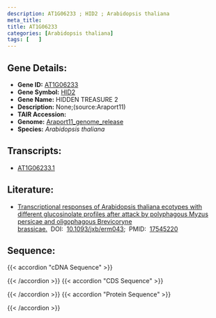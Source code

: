```yaml
---
description: AT1G06233 ; HID2 ; Arabidopsis thaliana
meta_title:
title: AT1G06233
categories: [Arabidopsis thaliana]
tags: [   ]
---
```


## Gene Details:
- **Gene ID:** [AT1G06233](https://www.arabidopsis.org/locus?name=AT1G06233)
- **Gene Symbol:** <u>HID2</u>
- **Gene Name:** HIDDEN TREASURE 2
- **Description:**   None;(source:Araport11)
- **TAIR Accession:** 
- **Genome:** [Araport11_genome_release](https://www.arabidopsis.org/download/list?dir=Genes%2FAraport11_genome_release)
- **Species:** *Arabidopsis thaliana*

## Transcripts:
   -  [AT1G06233.1](https://www.arabidopsis.org/gene?name=AT1G06233.1)
## Literature:
   - [Transcriptional responses of Arabidopsis thaliana ecotypes with different  glucosinolate profiles after attack by polyphagous Myzus persicae and  oligophagous Brevicoryne brassicae.](https://www.doi.org/10.1093/jxb/erm043)&nbsp;&nbsp;DOI:&nbsp;&nbsp;[10.1093/jxb/erm043](https://www.doi.org/10.1093/jxb/erm043);&nbsp;&nbsp;PMID:&nbsp;&nbsp;[17545220](https://pubmed.ncbi.nlm.nih.gov/17545220/)
## Sequence:
{{< accordion "cDNA Sequence" >}}

{{< /accordion >}}
{{< accordion "CDS Sequence" >}}

{{< /accordion >}}
{{< accordion "Protein Sequence" >}}

{{< /accordion >}}
